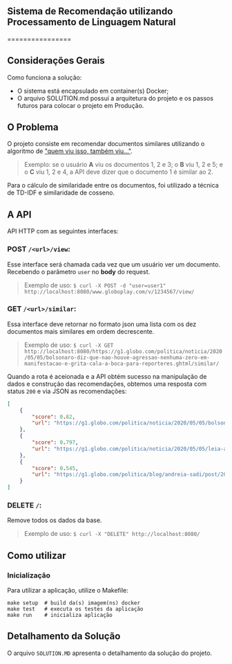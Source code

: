 ## Sistema de Recomendação utilizando Processamento de Linguagem Natural
================

## Considerações Gerais

Como funciona a solução:

* O sistema está encapsulado em container(s) Docker;
* O arquivo SOLUTION.md possui a arquitetura do projeto e os passos futuros para colocar o projeto em Produção.


## O Problema

O projeto consiste em recomendar documentos similares utilizando o algoritmo de ["quem viu isso, também viu..."](https://en.wikipedia.org/wiki/Collaborative_filtering).

>Exemplo: se o usuário **A** viu os documentos 1, 2 e 3; o **B** viu 1, 2 e 5; e o **C** viu 1, 2 e 4, a API deve dizer que o documento 1 é similar ao 2.

Para o cálculo de similaridade entre os documentos, foi utilizado a técnica de TD-IDF e similaridade de cosseno.

## A API

API HTTP com as seguintes interfaces:

### POST `/<url>/view`:

  Esse interface será chamada cada vez que um usuário ver um documento. Recebendo o parâmetro `user` no **body** do request.

>Exemplo de uso: `$ curl -X POST -d "user=user1" http://localhost:8080/www.globoplay.com/v/1234567/view/`

### GET `/<url>/similar`:

Essa interface deve retornar no formato json uma lista com os dez documentos mais similares em ordem decrescente.

>Exemplo de uso: `$ curl -X GET http://localhost:8080/https://g1.globo.com/politica/noticia/2020/05/05/bolsonaro-diz-que-nao-houve-agressao-nenhuma-zero-em-manifestacao-e-grita-cala-a-boca-para-reporteres.ghtml/similar/`

Quando a rota é aceionada e a API obtém sucesso na manipulação de dados e construção das recomendações, obtemos uma resposta com status ```200``` e via JSON as recomendações:
```json
[
    {
        "score": 0.82,
        "url": "https://g1.globo.com/politica/noticia/2020/05/05/bolsonaro-afirma-que-superintende-do-rj-sera-numero-2-da-pf-a-convite-do-novo-diretor-geral.ghtml"
    },
    {
        "score": 0.797,
        "url": "https://g1.globo.com/politica/noticia/2020/05/05/leia-a-integra-do-depoimento-de-sergio-moro-a-policia-federal.ghtml"
    },
    {
        "score": 0.545,
        "url": "https://g1.globo.com/politica/blog/andreia-sadi/post/2020/05/05/alvo-da-ala-ideologica-regina-duarte-vai-conversar-com-bolsonaro.ghtml"
    }
]
```

### DELETE `/`:

Remove todos os dados da base.

>Exemplo de uso: `$ curl -X "DELETE" http://localhost:8080/`


## Como utilizar

### Inicialização

Para utilizar a aplicação, utilize o Makefile:
```
make setup  # build da(s) imagem(ns) docker
make test   # executa os testes da aplicação
make run    # inicializa aplicação
```

## Detalhamento da Solução
O arquivo ```SOLUTION.MD``` apresenta o detalhamento da solução do projeto.